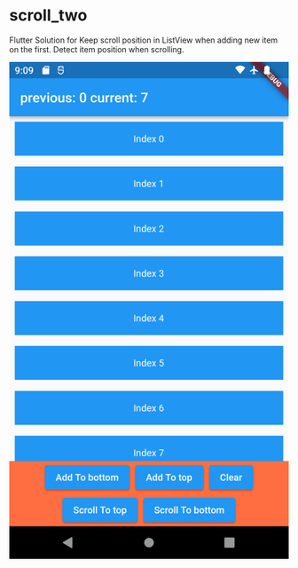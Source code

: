 # scroll_two

Flutter Solution for Keep scroll position in ListView when adding new item on the first.
Detect item position when scrolling.


![image](screenshots/Screenshot_1636611481.png)